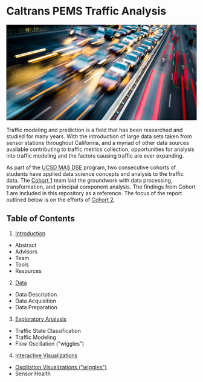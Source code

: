 Caltrans PEMS Traffic Analysis
====

![Image of Traffic](cohort2/images/traffic.jpg)

Traffic modeling and prediction is a field that has been researched and studied for many years. With the
introduction of large data sets taken from sensor stations throughout California, and a myriad of other data sources
available contributing to traffic metrics collection, opportunities for analysis into traffic modeling and the factors
causing traffic are ever expanding.

As part of the [UCSD MAS DSE](http://jacobsschool.ucsd.edu/mas/dse/) program, two consecutive cohorts of students have applied data science concepts and analysis to the traffic data.  The [Cohort 1](cohort1/) team laid the groundwork with data processing, transformation, and principal component analysis.  The findings from Cohort 1 are included in this repository as a reference.  The focus of the report outlined below is on the efforts of [Cohort 2](cohort2/).

## Table of Contents

1. [Introduction](cohort2/)
  - Abstract
  - Advisors
  - Team
  - Tools
  - Resources
2. [Data](cohort2/documents/report/Data.md)
  - Data Description
  - Data Acquisition
  - Data Preparation
3. [Exploratory Analysis](cohort2/exploration/)
  - Traffic State Classification
  - Traffic Modeling
  - Flow Oscillation ("wiggles")
4. [Interactive Visualizations](cohort2/documents/report/Visualizations.md)
  - [Oscillation Visualizations ("wiggles")](cohort2/vis/WiggleVis/index.html)
  - Sensor Health
